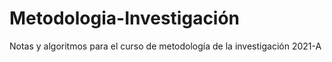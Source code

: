 # Metodologia-Investigación
Notas y algoritmos para el curso de metodología de la investigación 2021-A
